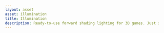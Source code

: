 ```yaml
---
layout: asset
asset: illumination
title: Illumination
description: Ready-to-use forward shading lighting for 3D games. Just set the provided material to your mesh and place light sources on the scene.
---
```

